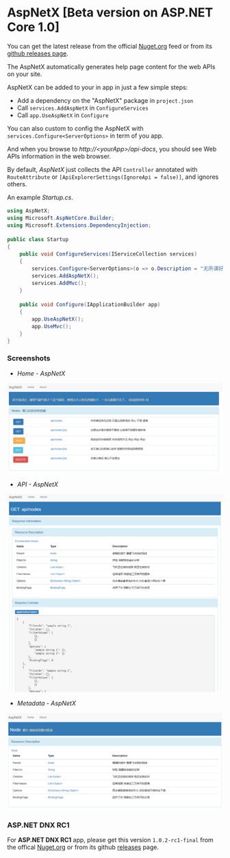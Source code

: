 # AspNetX [Beta version on ASP.NET Core 1.0]

You can get the latest release from the official [Nuget.org](https://www.nuget.org/packages/AspNetX/) feed or from its [github releases page](https://github.com/qqbuby/AspNetX/releases).

The AspNetX automatically generates help page content for the web APIs on your site.

AspNetX can be added to your in app in just a few simple steps:

- Add a dependency on the "AspNetX" package in `project.json`
- Call `services.AddAspNetX` in `ConfigureServices`
- Call `app.UseAspNetX` in `Configure`

You can also custom to config the AspNetX with `services.Configure<ServerOptions>` in term of you app.

And when you browse to *http://&lt;yourApp&gt;/api-docs*, you should see Web APIs information in the web browser. 

By default, *AspNetX* just collects the API `Controller` annotated with `RouteAttribute` or `[ApiExplorerSettings(IgnoreApi = false)]`, and ignores others.

An example *Startup.cs*.

```cs
using AspNetX;
using Microsoft.AspNetCore.Builder;
using Microsoft.Extensions.DependencyInjection;

public class Startup
{
    public void ConfigureServices(IServiceCollection services)
    {
        services.Configure<ServerOptions>(o => o.Description = "无所谓好或不好，人生一场虚空大梦，韶华白首，不过转瞬。惟有天道恒在，往复循环，不曾更改…… —— 慕容紫英.仙剑奇侠传 4》");
        services.AddAspNetX();
        services.AddMvc();
    }

    public void Configure(IApplicationBuilder app)
    {
        app.UseAspNetX();
        app.UseMvc();
    }
}
```
### Screenshots

- *Home - AspNetX*

![Home - AspNetX](apis.png)

- *API - AspNetX*

![API - AspNetX](api.png)

- *Metadata - AspNetX*

![Metadata - AspNetX](meta.png)

### ASP.NET DNX RC1

For **ASP.NET DNX RC1** app, please get this version `1.0.2-rc1-final` from the offical [Nuget.org](https://www.nuget.org/packages/AspNetX.Server/1.0.2-rc1-final) or from its github [releases](https://github.com/qqbuby/AspNetX/releases/tag/v1.0.2-rc1-final) page.
